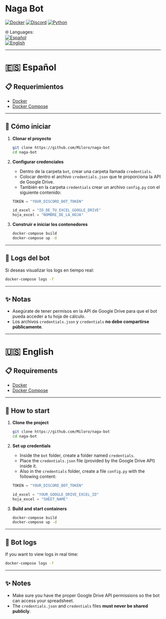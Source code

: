 # Naga Bot

[![Docker](https://img.shields.io/badge/Docker-2496ED?logo=docker&logoColor=white)](https://www.docker.com/)
[![Discord](https://img.shields.io/badge/Discord_Bot-5865F2?logo=discord&logoColor=white)](https://discord.com/developers/docs/intro)
[![Python](https://img.shields.io/badge/Python-3776AB?logo=python&logoColor=white)](https://www.python.org/)

🌐 Languages:  
[![Español](https://img.shields.io/badge/🇪🇸-Español-red)](#-español)  
[![English](https://img.shields.io/badge/🇺🇸-English-blue)](#-english)


---

# 🇪🇸 Español

## 📋 Requerimientos
- [Docker](https://docs.docker.com/get-docker/)
- [Docker Compose](https://docs.docker.com/compose/)

---

## 🚀 Cómo iniciar

1. **Clonar el proyecto**
   ```bash
   git clone https://github.com/Miloro/naga-bot
   cd naga-bot
   ```

2. **Configurar credenciales**
   - Dentro de la carpeta `bot`, crear una carpeta llamada `credentials`.
   - Colocar dentro el archivo `credentials.json` que te proporciona la API de Google Drive.
   - También en la carpeta `credentials` crear un archivo `config.py` con el siguiente contenido:

   ```python
   TOKEN = "YOUR_DISCORD_BOT_TOKEN"

   id_excel = "ID_DE_TU_EXCEL_GOOGLE_DRIVE"
   hoja_excel = "NOMBRE_DE_LA_HOJA"
   ```

3. **Construir e iniciar los contenedores**
   ```bash
   docker-compose build
   docker-compose up -d
   ```

---

## 📜 Logs del bot
Si deseas visualizar los logs en tiempo real:

```bash
docker-compose logs -f
```

---

## ✨ Notas
- Asegúrate de tener permisos en la API de Google Drive para que el bot pueda acceder a tu hoja de cálculo.
- Los archivos `credentials.json` y `credentials`  **no debe compartirse públicamente**.

---

# 🇺🇸 English

## 📋 Requirements
- [Docker](https://docs.docker.com/get-docker/)
- [Docker Compose](https://docs.docker.com/compose/)

---

## 🚀 How to start

1. **Clone the project**
   ```bash
   git clone https://github.com/Miloro/naga-bot
   cd naga-bot
   ```

2. **Set up credentials**
   - Inside the `bot` folder, create a folder named `credentials`.  
   - Place the `credentials.json` file (provided by the Google Drive API) inside it.  
   - Also in the `credentials` folder, create a file `config.py` with the following content:  

   ```python
   TOKEN = "YOUR_DISCORD_BOT_TOKEN"

   id_excel = "YOUR_GOOGLE_DRIVE_EXCEL_ID"
   hoja_excel = "SHEET_NAME"
   ```

3. **Build and start containers**
   ```bash
   docker-compose build
   docker-compose up -d
   ```

---

## 📜 Bot logs
If you want to view logs in real time:

```bash
docker-compose logs -f
```

---

## ✨ Notes
- Make sure you have the proper Google Drive API permissions so the bot can access your spreadsheet.  
- The `credentials.json` and `credentials` files **must never be shared publicly**.  
